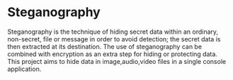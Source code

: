 # Steganography
 Steganography is the technique of hiding secret data within an ordinary, non-secret, file or message in order to avoid detection; the secret data is then extracted at its destination. The use of steganography can be combined with encryption as an extra step for hiding or protecting data. This project aims to hide data in image,audio,video files in a single console application.
